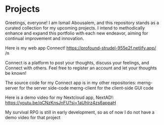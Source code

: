 # Projects

Greetings, everyone! I am Ismail Abousalem, and this repository stands as a curated collection for my upcoming projects. I intend to methodically enhance and expand this portfolio with each new endeavor, aiming for continual improvement and innovation.

Here is my web app Connect! https://profound-strudel-955e2f.netlify.app/ /n

Connect is a platform to post your thoughts, discuss your feelings, and Connect with others. Feel free to register an account and let your thoughts be known!

The source code for my Connect app is in my other repositories: 
merng-server for the server side-code
merng-client for the client-side GUI code

Here is a demo video for my Nextcloud app, NextAD!: https://youtu.be/qCNzKnsJnFU?si=1aUhlrz4zs6appaH

My survival RPG is still in early development, so as of now I do not have a demo video for that project

